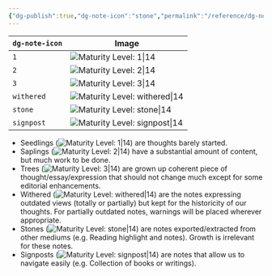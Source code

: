 ```yaml
---
{"dg-publish":true,"dg-note-icon":"stone","permalink":"/reference/dg-note-icon-reference/","dgPassFrontmatter":true,"noteIcon":"stone","created":"","updated":""}
---
```



| `dg-note-icon` | Image                                                                                   |
| -------------- | --------------------------------------------------------------------------------------- |
| `1`            | ![Maturity Level: 1\|14](https://lakeofthoughts.codyduncan.net/img/tree-1.svg)          |
| `2`            | ![Maturity Level: 2\|14](https://lakeofthoughts.codyduncan.net/img/tree-2.svg)          |
| `3`            | ![Maturity Level: 3\|14](https://lakeofthoughts.codyduncan.net/img/tree-3.svg)          |
| `withered`     | ![Maturity Level: withered\|14](https://lakeofthoughts.codyduncan.net/img/withered.svg) |
| `stone`        | ![Maturity Level: stone\|14](https://lakeofthoughts.codyduncan.net/img/stone.svg)       |
| `signpost`     | ![Maturity Level: signpost\|14](https://lakeofthoughts.codyduncan.net/img/signpost.svg) |

- Seedlings (![Maturity Level: 1|14](https://lakeofthoughts.codyduncan.net/img/tree-1.svg)) are thoughts barely started. 
- Saplings (![Maturity Level: 2|14](https://lakeofthoughts.codyduncan.net/img/tree-2.svg)) have a substantial amount of content, but much work to be done.
- Trees (![Maturity Level: 3|14](https://lakeofthoughts.codyduncan.net/img/tree-3.svg)) are grown up coherent piece of thought/essay/expression that should not change much except for some editorial enhancements.
-  Withered (![Maturity Level: withered|14](https://lakeofthoughts.codyduncan.net/img/withered.svg)) are the notes expressing outdated views (totally or partially) but kept for the historicity of our thoughts. For partially outdated notes, warnings will be placed wherever appropriate.
- Stones (![Maturity Level: stone|14](https://lakeofthoughts.codyduncan.net/img/stone.svg)) are notes exported/extracted from other mediums (e.g. Reading highlight and notes). Growth is irrelevant for these notes.
- Signposts (![Maturity Level: signpost|14](https://lakeofthoughts.codyduncan.net/img/signpost.svg)) are notes that allow us to navigate easily (e.g. Collection of books or writings).